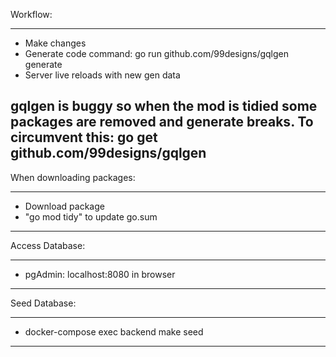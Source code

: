 Workflow: 

---
 - Make changes
 - Generate code command: go run github.com/99designs/gqlgen generate
 - Server live reloads with new gen data
 
 gqlgen is buggy so when the mod is tidied some packages are removed and generate breaks.
 To circumvent this: go get github.com/99designs/gqlgen
---

When downloading packages: 

---
 - Download package
 - "go mod tidy" to update go.sum
---

Access Database:

---
 - pgAdmin: localhost:8080 in browser
---

Seed Database:

---
 - docker-compose exec backend make seed
---